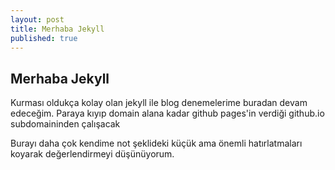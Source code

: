 ```yaml
---
layout: post
title: Merhaba Jekyll
published: true
---
```


## Merhaba Jekyll

Kurması oldukça kolay olan jekyll ile blog denemelerime buradan devam edeceğim. Paraya kıyıp domain alana kadar github pages'in verdiği github.io subdomaininden 
çalışacak

Burayı daha çok kendime not şeklideki küçük ama önemli hatırlatmaları koyarak değerlendirmeyi düşünüyorum.